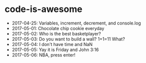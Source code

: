 # code-is-awesome

- 2017-04-25: Variables, increment, decrement, and console.log
- 2017-05-01: Chocolate chip cookie everyday
- 2017-05-02: Who is the best basketplayer?
- 2017-05-03: Do you want to build a wall? 1+1=11 What?
- 2017-05-04: I don't have time and NaN
- 2017-05-05: Yay it is Friday and John 3:16
- 2017-05-06: NBA, press enter!

